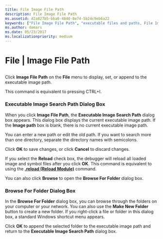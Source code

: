 ```yaml
---
title: File Image File Path
description: File Image File Path
ms.assetid: d2a827b5-bba0-4840-8e74-5b24c9eb6a22
keywords: ["File Image File Path", "executable files and paths, File Image File Path"]
ms.author: domars
ms.date: 05/23/2017
ms.localizationpriority: medium
---
```


# File | Image File Path


## <span id="ddk_file_image_file_path_dbg"></span><span id="DDK_FILE_IMAGE_FILE_PATH_DBG"></span>


Click **Image File Path** on the **File** menu to display, set, or append to the executable image path.

This command is equivalent to pressing CTRL+I.

### <span id="executable_image_search_path_dialog_box"></span><span id="EXECUTABLE_IMAGE_SEARCH_PATH_DIALOG_BOX"></span>Executable Image Search Path Dialog Box

When you click **Image File Path**, the **Executable Image Search Path** dialog box appears. This dialog box displays the current executable image path. If the **Image path** box is blank, there is no current executable image path.

You can enter a new path or edit the old path. If you want to search more than one directory, separate the directory names with semicolons.

Click **OK** to save changes, or click **Cancel** to discard changes.

If you select the **Reload** check box, the debugger will reload all loaded image and symbol files after you click **OK**. This command is equivalent to using the [**.reload (Reload Module)**](-reload--reload-module-.md) command.

You can also click **Browse** to open the **Browse For Folder** dialog box.

### <span id="browse_for_folder_dialog_box"></span><span id="BROWSE_FOR_FOLDER_DIALOG_BOX"></span>Browse For Folder Dialog Box

In the **Browse For Folder** dialog box, you can browse through the folders on your computer or your network. You can also use the **Make New Folder** button to create a new folder. If you right-click a file or folder in this dialog box, a standard Windows shortcut menu appears.

Click **OK** to append the selected folder to the executable image path and return to the **Executable Image Search Path** dialog box.

 

 





